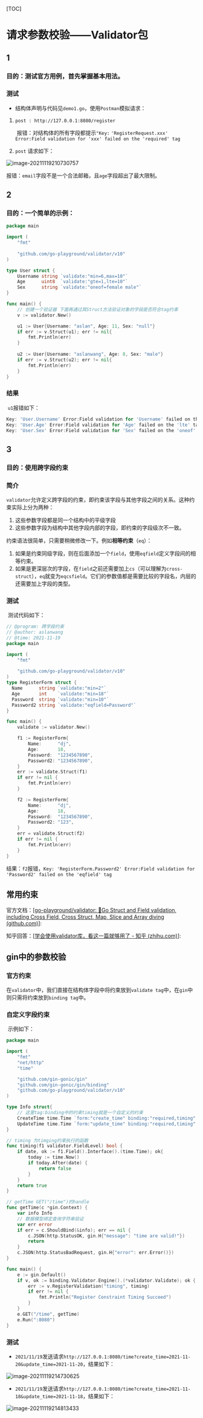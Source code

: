 [TOC]



# 请求参数校验——Validator包

## 1

### 目的：测试官方用例，首先掌握基本用法。

### 测试

- 结构体声明与代码见`demo1.go`，使用`Postman`模拟请求：

1. `post : http://127.0.0.1:8080/register`

   ​	报错：对结构体的所有字段都提示`"Key:` `'RegisterRequest.xxx' Error:Field validation for 'xxx' failed on the 'required' tag`

2. `post` 请求如下：

![image-20211119210730757](C:\Users\wangwei\AppData\Roaming\Typora\typora-user-images\image-20211119210730757.png)

​			报错：`email`字段不是一个合法邮箱，且`age`字段超出了最大限制。

## 2

### 目的：一个简单的示例：

```go
package main

import (
	"fmt"
    
	"github.com/go-playground/validator/v10"
)

type User struct {
	Username string `validate:"min=6,max=10"`
 	Age      uint8  `validate:"gte=1,lte=10"`
 	Sex      string `validate:"oneof=female male"`
}

func main() {
	// 创建一个验证器 下面再通过其Struct方法验证对象的字段是否符合tag约束
	v := validator.New()

	u1 := User{Username: "aslan", Age: 11, Sex: "null"}
	if err := v.Struct(u1); err != nil{
		fmt.Println(err)
	}
	
	u2 := User{Username: "aslanwang", Age: 8, Sex: "male"}
	if err := v.Struct(u2); err != nil{
		fmt.Println(err)
	}
}

```

### 结果

​	`u1`报错如下：

```go
Key: 'User.Username' Error:Field validation for 'Username' failed on the 'min' tag
Key: 'User.Age' Error:Field validation for 'Age' failed on the 'lte' tag     
Key: 'User.Sex' Error:Field validation for 'Sex' failed on the 'oneof' tag
```

## 3

### 目的：使用跨字段约束

### 简介

​	`validator`允许定义跨字段的约束，即约束该字段与其他字段之间的关系。这种约束实际上分为两种：

1.  这些参数字段都是同一个结构中的平级字段
2. 这些参数字段为结构中其他字段内部的字段，即约束的字段级次不一致。

约束语法很简单，只需要稍微修改一下。例如**相等约束**（`eq`）：

1. 如果是约束同级字段，则在后面添加一个`field`，使用`eqfield`定义字段间的相等约束。
2. 如果是更深层次的字段，在`field`之前还需要加上`cs`（可以理解为`cross-struct`），`eq`就变为`eqcsfield`。它们的参数值都是需要比较的字段名，内层的还需要加上字段的类型。

### 测试

​	测试代码如下：

```go
// @program: 跨字段约束
// @author: aslanwang
// @time: 2021-11-19
package main

import (
	"fmt"
	
	"github.com/go-playground/validator/v10"
)
type RegisterForm struct {
  Name      string `validate:"min=2"`
  Age       int    `validate:"min=18"`
  Password  string `validate:"min=10"`
  Password2 string `validate:"eqfield=Password"`
}

func main() {
	validate := validator.New()

  	f1 := RegisterForm{
		Name:      "dj",
		Age:       18,
		Password:  "1234567890",
		Password2: "1234567890",
	}
	err := validate.Struct(f1)
	if err != nil {
		fmt.Println(err)
	}

	f2 := RegisterForm{
		Name:      "dj",
		Age:       18,
		Password:  "1234567890",
		Password2: "123",
	}
	err = validate.Struct(f2)
	if err != nil {
		fmt.Println(err)
	}
}
```

​	结果：`f2`报错，`Key: 'RegisterForm.Password2' Error:Field validation for 'Password2' failed on the 'eqfield' tag`

## 常用约束

官方文档：[[go-playground/validator: :100:Go Struct and Field validation, including Cross Field, Cross Struct, Map, Slice and Array diving (github.com)](https://github.com/go-playground/validator)]:

知乎回答：[[学会使用validator库，看这一篇就够用了 - 知乎 (zhihu.com)](https://zhuanlan.zhihu.com/p/194319694)]:

## gin中的参数校验

### 官方约束

​	在`validator`中，我们直接在结构体字段中将约束放到`validate tag`中，在`gin`中则只需将约束放到`binding tag`中。

### 自定义字段约束

​	示例如下：

```go
package main

import (
	"fmt"
	"net/http"
	"time"

	"github.com/gin-gonic/gin"
	"github.com/gin-gonic/gin/binding"
	"github.com/go-playground/validator/v10"
)

type Info struct{
	// 这里tag:binding中的约束timing就是一个自定义的约束
	CreateTime time.Time `form:"create_time" binding:"required,timing" time_format:"2006-01-02"`
 	UpdateTime time.Time `form:"update_time" binding:"required,timing" time_format:"2006-01-02"`
}

// timing 为timging约束执行的函数
func timing(f1 validator.FieldLevel) bool {
	if date, ok := f1.Field().Interface().(time.Time); ok{
		today := time.Now()
		if today.After(date) {
			return false
		}
	}
	return true
}

// getTime GET("/time")的handle
func getTime(c *gin.Context) {
	var info Info
	// 数据模型绑定查询字符串验证
	var err error
	if err = c.ShouldBind(&info); err == nil {
	 	c.JSON(http.StatusOK, gin.H{"message": "time are valid!"})
		return
	}
	c.JSON(http.StatusBadRequest, gin.H{"error": err.Error()})
}

func main() {
	e := gin.Default()
	if v, ok := binding.Validator.Engine().(*validator.Validate); ok {
		err := v.RegisterValidation("timing", timing)
		if err != nil {
			fmt.Println("Register Constraint Timing Succeed")
		}
	}
	e.GET("/time", getTime)
	e.Run(":8080")
}
```

### 测试

- `2021/11/19`发送请求`http://127.0.0.1:8080/time?create_time=2021-11-20&update_time=2021-11-20`，结果如下：

![image-20211119214730625](C:\Users\wangwei\AppData\Roaming\Typora\typora-user-images\image-20211119214730625.png)

- ​	`2021/11/19`发送请求`http://127.0.0.1:8080/time?create_time=2021-11-18&update_time=2021-11-18`，结果如下：

![image-20211119214813433](C:\Users\wangwei\AppData\Roaming\Typora\typora-user-images\image-20211119214813433.png)

